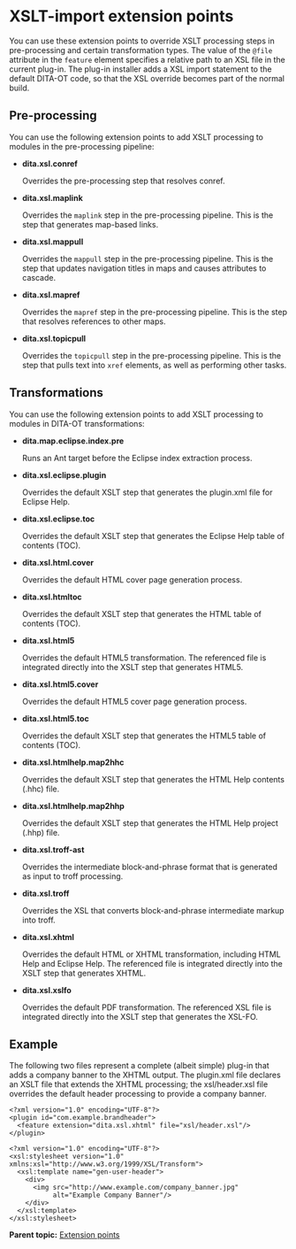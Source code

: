 # XSLT-import extension points

You can use these extension points to override XSLT processing steps in pre-processing and certain transformation types. The value of the `@file` attribute in the `feature` element specifies a relative path to an XSL file in the current plug-in. The plug-in installer adds a XSL import statement to the default DITA-OT code, so that the XSL override becomes part of the normal build.

## Pre-processing

You can use the following extension points to add XSLT processing to modules in the pre-processing pipeline:

-   **dita.xsl.conref**

    Overrides the pre-processing step that resolves conref.

-   **dita.xsl.maplink**

    Overrides the `maplink` step in the pre-processing pipeline. This is the step that generates map-based links.

-   **dita.xsl.mappull**

    Overrides the `mappull` step in the pre-processing pipeline. This is the step that updates navigation titles in maps and causes attributes to cascade.

-   **dita.xsl.mapref**

    Overrides the `mapref` step in the pre-processing pipeline. This is the step that resolves references to other maps.

-   **dita.xsl.topicpull**

    Overrides the `topicpull` step in the pre-processing pipeline. This is the step that pulls text into `xref` elements, as well as performing other tasks.


## Transformations

You can use the following extension points to add XSLT processing to modules in DITA-OT transformations:

-   **dita.map.eclipse.index.pre**

    Runs an Ant target before the Eclipse index extraction process.

-   **dita.xsl.eclipse.plugin**

    Overrides the default XSLT step that generates the plugin.xml file for Eclipse Help.

-   **dita.xsl.eclipse.toc**

    Overrides the default XSLT step that generates the Eclipse Help table of contents \(TOC\).

-   **dita.xsl.html.cover**

    Overrides the default HTML cover page generation process.

-   **dita.xsl.htmltoc**

    Overrides the default XSLT step that generates the HTML table of contents \(TOC\).

-   **dita.xsl.html5**

    Overrides the default HTML5 transformation. The referenced file is integrated directly into the XSLT step that generates HTML5.

-   **dita.xsl.html5.cover**

    Overrides the default HTML5 cover page generation process.

-   **dita.xsl.html5.toc**

    Overrides the default XSLT step that generates the HTML5 table of contents \(TOC\).

-   **dita.xsl.htmlhelp.map2hhc**

    Overrides the default XSLT step that generates the HTML Help contents \(.hhc\) file.

-   **dita.xsl.htmlhelp.map2hhp**

    Overrides the default XSLT step that generates the HTML Help project \(.hhp\) file.

-   **dita.xsl.troff-ast**

    Overrides the intermediate block-and-phrase format that is generated as input to troff processing.

-   **dita.xsl.troff**

    Overrides the XSL that converts block-and-phrase intermediate markup into troff.

-   **dita.xsl.xhtml**

    Overrides the default HTML or XHTML transformation, including HTML Help and Eclipse Help. The referenced file is integrated directly into the XSLT step that generates XHTML.

-   **dita.xsl.xslfo**

    Overrides the default PDF transformation. The referenced XSL file is integrated directly into the XSLT step that generates the XSL-FO.


## Example

The following two files represent a complete \(albeit simple\) plug-in that adds a company banner to the XHTML output. The plugin.xml file declares an XSLT file that extends the XHTML processing; the xsl/header.xsl file overrides the default header processing to provide a company banner.

```
<?xml version="1.0" encoding="UTF-8"?>
<plugin id="com.example.brandheader">
  <feature extension="dita.xsl.xhtml" file="xsl/header.xsl"/>
</plugin>
```

```
<?xml version="1.0" encoding="UTF-8"?>
<xsl:stylesheet version="1.0" xmlns:xsl="http://www.w3.org/1999/XSL/Transform">
  <xsl:template name="gen-user-header">
    <div>
      <img src="http://www.example.com/company_banner.jpg" 
           alt="Example Company Banner"/>
    </div>
  </xsl:template>
</xsl:stylesheet>
```

**Parent topic:** [Extension points](../extension-points/plugin-extension-points.md)

